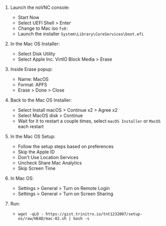 1. Launch the noVNC console:
    - Start Now
    - Select UEFI Shell > Enter
    - Change to Mac iso `fs0:`
    - Launch the installer `System\Library\CoreServices\boot.efi`

2. In the Mac OS Installer:
    - Select Disk Utility
    - Select Apple Inc. VirtIO Block Media > Erase

3. Inside Erase popup:
    - Name: MacOS
    - Format: APFS
    - Erase > Done > Close

4. Back to the Mac OS Installer:
    - Select Install macOS > Continue x2 > Agree x2
    - Select MacOS disk > Continue
    - Wait for it to restart a couple times, select `macOS Installer` or `MacOS` each restart

5. In the Mac OS Setup:
    - Follow the setup steps based on preferences
    - Skip the Apple ID
    - Don't Use Location Services
    - Uncheck Share Mac Analytics
    - Skip Screen Time

6. In Mac OS:
    - Settings > General > Turn on Remote Login
    - Settings > General > Turn on Screen Sharing

7. Run:
    - `wget -qLO - https://gist.trinitro.io/tnt1232007/setup-os/raw/HEAD/mac-02.sh | bash -s`